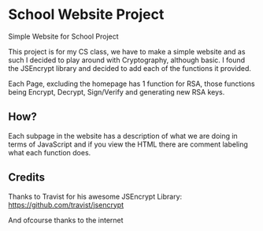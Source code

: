 # School Website Project
Simple Website for School Project

This project is for my CS class, we have to make a simple website and as such I decided to play around with Cryptography, although basic. I found the JSEncrypt library and decided to add each of the functions it provided.

Each Page, excluding the homepage has 1 function for RSA, those functions being Encrypt, Decrypt, Sign/Verify and generating new RSA keys.

## How?

Each subpage in the website has a description of what we are doing in terms of JavaScript and if you view the HTML there are comment labeling what each function does.

## Credits

Thanks to Travist for his awesome JSEncrypt Library: https://github.com/travist/jsencrypt

And ofcourse thanks to the internet
